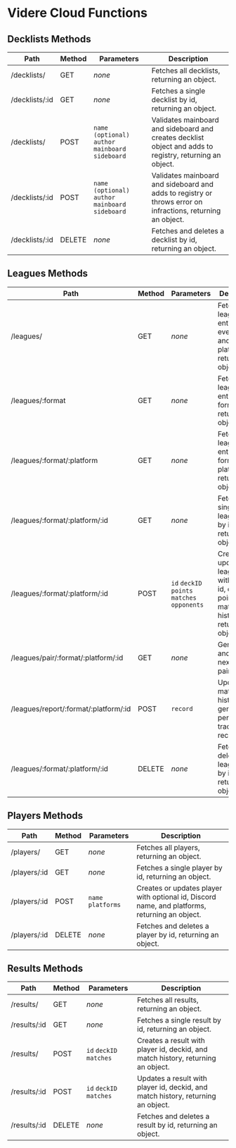 # Videre Cloud Functions

## Decklists Methods

Path | Method | Parameters | Description
--- | --- | --- | ---
   /decklists/ | GET | *none* | Fetches all decklists, returning an object.
   /decklists/:id | GET | *none* | Fetches a single decklist by id, returning an object.
   /decklists/ | POST | `name (optional)` `author` `mainboard` `sideboard` | Validates mainboard and sideboard and creates decklist object and adds to registry, returning an object.
   /decklists/:id | POST | `name (optional)` `author` `mainboard` `sideboard` | Validates mainboard and sideboard and adds to registry or throws error on infractions, returning an object.
   /decklists/:id | DELETE | *none* | Fetches and deletes a decklist by id, returning an object.

## Leagues Methods

Path | Method | Parameters | Description
--- | --- | --- | ---
   /leagues/ | GET | *none* | Fetches all league entries for every format and platform, returning an object.
   /leagues/:format | GET | *none* | Fetches all league entries by format, returning an object.
   /leagues/:format/:platform | GET | *none* | Fetches all league entries by format and platform, returning an object.
   /leagues/:format/:platform/:id | GET | *none* | Fetches a single league entry by id, returning an object.
   /leagues/:format/:platform/:id | POST | `id` `deckID` `points` `matches` `opponents` | Creates or updates a league entry with player id, deckid, points, and match history, returning an object.
   /leagues/pair/:format/:platform/:id | GET | *none* | Generates and binds next league pairing.
   /leagues/report/:format/:platform/:id | POST | `record` | Updates match history and generates performance track from record.
   /leagues/:format/:platform/:id | DELETE | *none* | Fetches and deletes a league entry by id, returning an object.

## Players Methods

Path | Method | Parameters | Description
--- | --- | --- | ---
   /players/ | GET | *none* | Fetches all players, returning an object.
   /players/:id | GET | *none* | Fetches a single player by id, returning an object.
   /players/:id | POST | `name` `platforms` | Creates or updates player with optional id, Discord name, and platforms, returning an object.
   /players/:id | DELETE | *none* | Fetches and deletes a player by id, returning an object.

## Results Methods

Path | Method | Parameters | Description
--- | --- | --- | ---
   /results/ | GET | *none* | Fetches all results, returning an object.
   /results/:id | GET | *none* | Fetches a single result by id, returning an object.
   /results/ | POST | `id` `deckID` `matches` | Creates a result with player id, deckid, and match history, returning an object.
   /results/:id | POST | `id` `deckID` `matches` | Updates a result with player id, deckid, and match history, returning an object.
   /results/:id | DELETE | *none* | Fetches and deletes a result by id, returning an object.

